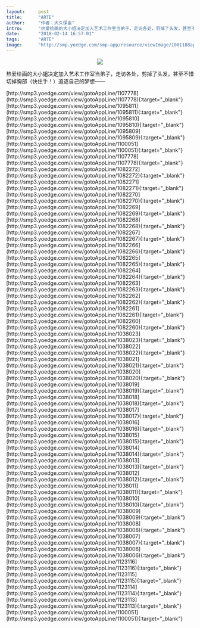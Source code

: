 ```yaml
---
layout:     post
title:      "ARTE"
author:     "作者：大久保圭"
intro:      "热爱绘画的大小姐决定加入艺术工作室当弟子，走访各处，剪掉了头发，甚至不惜切掉胸部（快住手！）追逐自己的梦想——"
date:       "2018-02-14 16:57:01"
tags:       "ARTE"
image:      "http://smp.yoedge.com/smp-app/resource/viewImage/1001188appline.png"
---
```

<div style="text-align: center">
<p><img src="http://smp.yoedge.com/smp-app/resource/viewImage/1001188appline.png"/></p>
</div>
<p class="post-meta">
<span>热爱绘画的大小姐决定加入艺术工作室当弟子，走访各处，剪掉了头发，甚至不惜切掉胸部（快住手！）追逐自己的梦想——</span>
</p>
[http://smp3.yoedge.com/view/gotoAppLine/1107778](http://smp3.yoedge.com/view/gotoAppLine/1107778){:target="_blank"}
[http://smp3.yoedge.com/view/gotoAppLine/1095811](http://smp3.yoedge.com/view/gotoAppLine/1095811){:target="_blank"}
[http://smp3.yoedge.com/view/gotoAppLine/1095810](http://smp3.yoedge.com/view/gotoAppLine/1095810){:target="_blank"}
[http://smp3.yoedge.com/view/gotoAppLine/1095809](http://smp3.yoedge.com/view/gotoAppLine/1095809){:target="_blank"}
[http://smp3.yoedge.com/view/gotoAppLine/1100051](http://smp3.yoedge.com/view/gotoAppLine/1100051){:target="_blank"}
[http://smp3.yoedge.com/view/gotoAppLine/1107778](http://smp3.yoedge.com/view/gotoAppLine/1107778){:target="_blank"}
[http://smp3.yoedge.com/view/gotoAppLine/1082272](http://smp3.yoedge.com/view/gotoAppLine/1082272){:target="_blank"}
[http://smp3.yoedge.com/view/gotoAppLine/1082271](http://smp3.yoedge.com/view/gotoAppLine/1082271){:target="_blank"}
[http://smp3.yoedge.com/view/gotoAppLine/1082270](http://smp3.yoedge.com/view/gotoAppLine/1082270){:target="_blank"}
[http://smp3.yoedge.com/view/gotoAppLine/1082269](http://smp3.yoedge.com/view/gotoAppLine/1082269){:target="_blank"}
[http://smp3.yoedge.com/view/gotoAppLine/1082268](http://smp3.yoedge.com/view/gotoAppLine/1082268){:target="_blank"}
[http://smp3.yoedge.com/view/gotoAppLine/1082267](http://smp3.yoedge.com/view/gotoAppLine/1082267){:target="_blank"}
[http://smp3.yoedge.com/view/gotoAppLine/1082266](http://smp3.yoedge.com/view/gotoAppLine/1082266){:target="_blank"}
[http://smp3.yoedge.com/view/gotoAppLine/1082265](http://smp3.yoedge.com/view/gotoAppLine/1082265){:target="_blank"}
[http://smp3.yoedge.com/view/gotoAppLine/1082264](http://smp3.yoedge.com/view/gotoAppLine/1082264){:target="_blank"}
[http://smp3.yoedge.com/view/gotoAppLine/1082263](http://smp3.yoedge.com/view/gotoAppLine/1082263){:target="_blank"}
[http://smp3.yoedge.com/view/gotoAppLine/1082262](http://smp3.yoedge.com/view/gotoAppLine/1082262){:target="_blank"}
[http://smp3.yoedge.com/view/gotoAppLine/1082261](http://smp3.yoedge.com/view/gotoAppLine/1082261){:target="_blank"}
[http://smp3.yoedge.com/view/gotoAppLine/1082260](http://smp3.yoedge.com/view/gotoAppLine/1082260){:target="_blank"}
[http://smp3.yoedge.com/view/gotoAppLine/1038023](http://smp3.yoedge.com/view/gotoAppLine/1038023){:target="_blank"}
[http://smp3.yoedge.com/view/gotoAppLine/1038022](http://smp3.yoedge.com/view/gotoAppLine/1038022){:target="_blank"}
[http://smp3.yoedge.com/view/gotoAppLine/1038021](http://smp3.yoedge.com/view/gotoAppLine/1038021){:target="_blank"}
[http://smp3.yoedge.com/view/gotoAppLine/1038020](http://smp3.yoedge.com/view/gotoAppLine/1038020){:target="_blank"}
[http://smp3.yoedge.com/view/gotoAppLine/1038019](http://smp3.yoedge.com/view/gotoAppLine/1038019){:target="_blank"}
[http://smp3.yoedge.com/view/gotoAppLine/1038018](http://smp3.yoedge.com/view/gotoAppLine/1038018){:target="_blank"}
[http://smp3.yoedge.com/view/gotoAppLine/1038017](http://smp3.yoedge.com/view/gotoAppLine/1038017){:target="_blank"}
[http://smp3.yoedge.com/view/gotoAppLine/1038016](http://smp3.yoedge.com/view/gotoAppLine/1038016){:target="_blank"}
[http://smp3.yoedge.com/view/gotoAppLine/1038015](http://smp3.yoedge.com/view/gotoAppLine/1038015){:target="_blank"}
[http://smp3.yoedge.com/view/gotoAppLine/1038014](http://smp3.yoedge.com/view/gotoAppLine/1038014){:target="_blank"}
[http://smp3.yoedge.com/view/gotoAppLine/1038013](http://smp3.yoedge.com/view/gotoAppLine/1038013){:target="_blank"}
[http://smp3.yoedge.com/view/gotoAppLine/1038012](http://smp3.yoedge.com/view/gotoAppLine/1038012){:target="_blank"}
[http://smp3.yoedge.com/view/gotoAppLine/1038011](http://smp3.yoedge.com/view/gotoAppLine/1038011){:target="_blank"}
[http://smp3.yoedge.com/view/gotoAppLine/1038010](http://smp3.yoedge.com/view/gotoAppLine/1038010){:target="_blank"}
[http://smp3.yoedge.com/view/gotoAppLine/1038009](http://smp3.yoedge.com/view/gotoAppLine/1038009){:target="_blank"}
[http://smp3.yoedge.com/view/gotoAppLine/1038008](http://smp3.yoedge.com/view/gotoAppLine/1038008){:target="_blank"}
[http://smp3.yoedge.com/view/gotoAppLine/1038007](http://smp3.yoedge.com/view/gotoAppLine/1038007){:target="_blank"}
[http://smp3.yoedge.com/view/gotoAppLine/1038006](http://smp3.yoedge.com/view/gotoAppLine/1038006){:target="_blank"}
[http://smp3.yoedge.com/view/gotoAppLine/1123116](http://smp3.yoedge.com/view/gotoAppLine/1123116){:target="_blank"}
[http://smp3.yoedge.com/view/gotoAppLine/1123115](http://smp3.yoedge.com/view/gotoAppLine/1123115){:target="_blank"}
[http://smp3.yoedge.com/view/gotoAppLine/1123114](http://smp3.yoedge.com/view/gotoAppLine/1123114){:target="_blank"}
[http://smp3.yoedge.com/view/gotoAppLine/1123113](http://smp3.yoedge.com/view/gotoAppLine/1123113){:target="_blank"}
[http://smp3.yoedge.com/view/gotoAppLine/1100051](http://smp3.yoedge.com/view/gotoAppLine/1100051){:target="_blank"}


